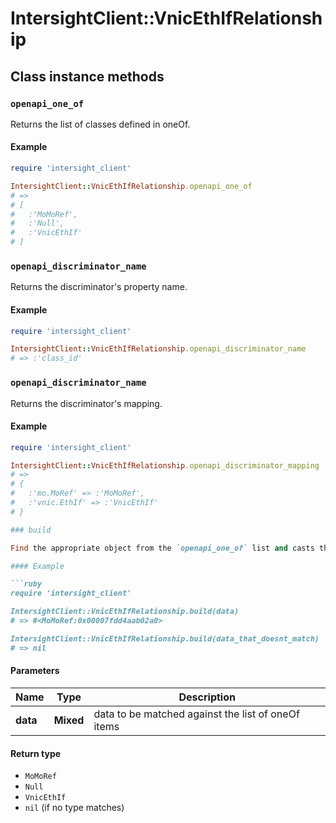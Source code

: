 # IntersightClient::VnicEthIfRelationship

## Class instance methods

### `openapi_one_of`

Returns the list of classes defined in oneOf.

#### Example

```ruby
require 'intersight_client'

IntersightClient::VnicEthIfRelationship.openapi_one_of
# =>
# [
#   :'MoMoRef',
#   :'Null',
#   :'VnicEthIf'
# ]
```

### `openapi_discriminator_name`

Returns the discriminator's property name.

#### Example

```ruby
require 'intersight_client'

IntersightClient::VnicEthIfRelationship.openapi_discriminator_name
# => :'class_id'
```

### `openapi_discriminator_name`

Returns the discriminator's mapping.

#### Example

```ruby
require 'intersight_client'

IntersightClient::VnicEthIfRelationship.openapi_discriminator_mapping
# =>
# {
#   :'mo.MoRef' => :'MoMoRef',
#   :'vnic.EthIf' => :'VnicEthIf'
# }

### build

Find the appropriate object from the `openapi_one_of` list and casts the data into it.

#### Example

```ruby
require 'intersight_client'

IntersightClient::VnicEthIfRelationship.build(data)
# => #<MoMoRef:0x00007fdd4aab02a0>

IntersightClient::VnicEthIfRelationship.build(data_that_doesnt_match)
# => nil
```

#### Parameters

| Name | Type | Description |
| ---- | ---- | ----------- |
| **data** | **Mixed** | data to be matched against the list of oneOf items |

#### Return type

- `MoMoRef`
- `Null`
- `VnicEthIf`
- `nil` (if no type matches)

